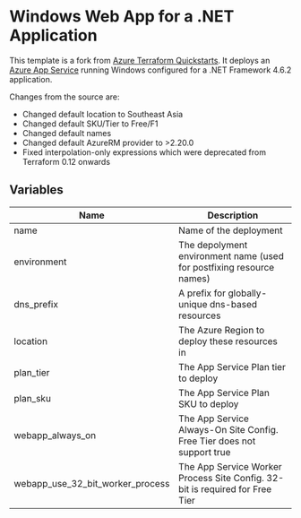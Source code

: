 # Windows Web App for a .NET Application


This template is a fork from [Azure Terraform Quickstarts](https://github.com/Azure/terraform/tree/master/quickstart/101-web-app-windows-dotnet). It deploys an [Azure App Service](https://www.terraform.io/docs/providers/azurerm/r/app_service.html) running Windows configured for a .NET Framework 4.6.2 application.

Changes from the source are:
- Changed default location to Southeast Asia
- Changed default SKU/Tier to Free/F1
- Changed default names
- Changed default AzureRM provider to >2.20.0
- Fixed interpolation-only expressions which were deprecated from Terraform 0.12 onwards

## Variables

| Name | Description |
|-|-|
| name | Name of the deployment |
| environment | The depolyment environment name (used for postfixing resource names) |
| dns_prefix | A prefix for globally-unique dns-based resources |
| location | The Azure Region to deploy these resources in |
| plan_tier | The App Service Plan tier to deploy |
| plan_sku | The App Service Plan SKU to deploy |
| webapp_always_on | The App Service Always-On Site Config. Free Tier does not support true |
| webapp_use_32_bit_worker_process | The App Service Worker Process Site Config. 32-bit is required for Free Tier |